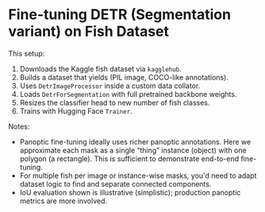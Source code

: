 # Fine-tuning DETR (Segmentation variant) on Fish Dataset

This setup:
1. Downloads the Kaggle fish dataset via `kagglehub`.
2. Builds a dataset that yields (PIL image, COCO-like annotations).
3. Uses `DetrImageProcessor` inside a custom data collator.
4. Loads `DetrForSegmentation` with full pretrained backbone weights.
5. Resizes the classifier head to new number of fish classes.
6. Trains with Hugging Face `Trainer`.

Notes:
- Panoptic fine-tuning ideally uses richer panoptic annotations. Here we approximate each mask as a single “thing” instance (object) with one polygon (a rectangle). This is sufficient to demonstrate end-to-end fine-tuning.
- For multiple fish per image or instance-wise masks, you'd need to adapt dataset logic to find and separate connected components.
- IoU evaluation shown is illustrative (simplistic); production panoptic metrics are more involved.
